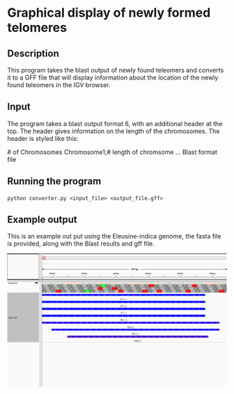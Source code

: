 # Graphical display of newly formed telomeres

## Description
This program takes the blast output of newly found teleomers and converts it to a GFF file that will display information about the location of the newly found teleomers in the IGV browser. 

## Input
The program takes a blast output format 6, with an additional header at the top. The header gives information on the length of the chromosomes. The header is styled like this:

\# of Chromosomes
 Chromosome1;# length of chromsome
...
Blast format file

## Running the program
```
python converter.py <input_file> <output_file.gff>
```
## Example output
This is an example out put using the Eleusine-indica genome, the fasta file is provided, along with the Blast results and gff file. 


![Results](https://github.com/MorganMartin12/BioInformaticsProjectStudent2/blob/master/Results.PNG)
